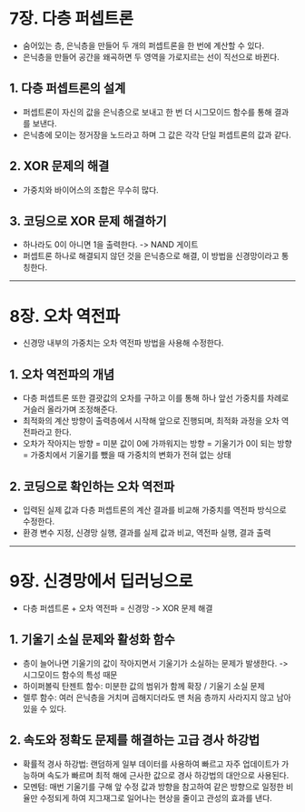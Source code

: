 # 7장. 다층 퍼셉트론
- 숨어있는 층, 은닉층을 만들어 두 개의 퍼셉트론을 한 번에 계산할 수 있다.
- 은닉층을 만들어 공간을 왜곡하면 두 영역을 가로지르는 선이 직선으로 바뀐다.

## 1. 다층 퍼셉트론의 설계
- 퍼셉트론이 자신의 값을 은닉층으로 보내고 한 번 더 시그모이드 함수를 통해 결과를 보낸다.
- 은닉층에 모이는 정거장을 노드라고 하며 그 값은 각각 단일 퍼셉트론의 값과 같다.

## 2. XOR 문제의 해결
- 가중치와 바이어스의 조합은 무수히 많다.

## 3. 코딩으로 XOR 문제 해결하기
- 하나라도 0이 아니면 1을 출력한다. -> NAND 게이트
- 퍼셉트론 하나로 해결되지 않던 것을 은닉층으로 해결, 이 방법을 신경망이라고 통칭한다.

---

# 8장. 오차 역전파
- 신경망 내부의 가중치는 오차 역전파 방법을 사용해 수정한다.

## 1. 오차 역전파의 개념
- 다층 퍼셉트론 또한 결괏값의 오차를 구하고 이를 통해 하나 앞선 가중치를 차례로 거슬러 올라가며 조정해준다.
- 최적화의 계산 방향이 출력층에서 시작해 앞으로 진행되며, 최적화 과정을 오차 역전파라고 한다.
- 오차가 작아지는 방향 = 미분 값이 0에 가까워지는 방향 = 기울기가 0이 되는 방향 = 가중치에서 기울기를 뺐을 때 가중치의 변화가 전혀 없는 상태

## 2. 코딩으로 확인하는 오차 역전파
- 입력된 실제 값과 다층 퍼셉트론의 계산 결과를 비교해 가중치를 역전파 방식으로 수정한다.
- 환경 변수 지정, 신경망 실행, 결과를 실제 값과 비교, 역전파 실행, 결과 출력

---

# 9장. 신경망에서 딥러닝으로
- 다층 퍼셉트론 + 오차 역전파 = 신경망 -> XOR 문제 해결

## 1. 기울기 소실 문제와 활성화 함수
- 층이 늘어나면 기울기의 값이 작아지면서 기울기가 소실하는 문제가 발생한다. -> 시그모이드 함수의 특성 때문
- 하이퍼볼릭 탄젠트 함수: 미분한 값의 범위가 함께 확장 / 기울기 소실 문제
- 렐루 함수: 여러 은닉층을 거치며 곱해지더라도 맨 처음 층까지 사라지지 않고 남아있을 수 있다. 

## 2. 속도와 정확도 문제를 해결하는 고급 경사 하강법
- 확률적 경사 하강법: 랜덤하게 일부 데이터를 사용하여 빠르고 자주 업데이트가 가능하며 속도가 빠르며 최적 해에 근사한 값으로 경사 하강법의 대안으로 사용된다.
- 모멘텀: 매번 기울기를 구해 앞 수정 값과 방향을 참고하여 같은 방향으로 일정한 비율만 수정되게 하여 지그재그로 일어나는 현상을 줄이고 관성의 효과를 낸다. 
